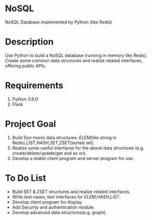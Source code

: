 # NoSQL
NoSQL Database implemented by Python (like Redis)

# Description
Use Python to build a NoSQL database (running in memory like Redis). 
Create some common data structures and realize related interfaces, offering public APIs.

# Requirements
1. Python 3.6.0
2. Flask

# Project Goal
1. Build 5(or more) data structures: *ELEM*(like string in Redis),*LIST*,*HASH*,*SET*,*ZSET*(sorted set).
2. Realize some useful interfaces for the above data structures (e.g. create/delete/update/get and so on).
3. Develop a stable client program and server program for use.

# To Do List
+ Build SET & ZSET structures and realize related interfaces.
+ Write test cases, test interfaces for *ELEM*,*HASH*,*LIST*.
+ Develop client program for display.
+ Add Security and authentication module.
+ Develop advanced data structures(e.g. graph).
